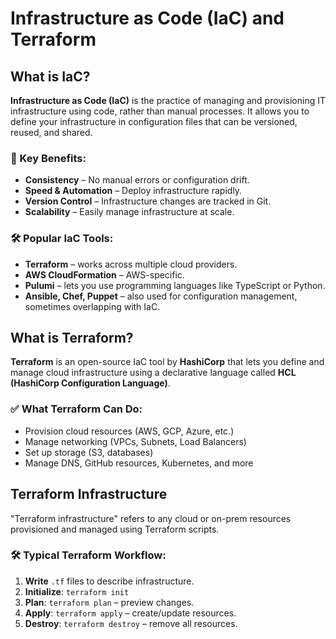 # Infrastructure as Code (IaC) and Terraform

## What is IaC?

**Infrastructure as Code (IaC)** is the practice of managing and provisioning IT infrastructure using code, rather than
manual processes. It allows you to define your infrastructure in configuration files that can be versioned, reused, and
shared.

### 🔧 Key Benefits:
- **Consistency** – No manual errors or configuration drift.
- **Speed & Automation** – Deploy infrastructure rapidly.
- **Version Control** – Infrastructure changes are tracked in Git.
- **Scalability** – Easily manage infrastructure at scale.

### 🛠️ Popular IaC Tools:
- **Terraform** – works across multiple cloud providers.
- **AWS CloudFormation** – AWS-specific.
- **Pulumi** – lets you use programming languages like TypeScript or Python.
- **Ansible, Chef, Puppet** – also used for configuration management, sometimes overlapping with IaC.

## What is Terraform?

**Terraform** is an open-source IaC tool by **HashiCorp** that lets you define and manage cloud infrastructure using a
declarative language called **HCL (HashiCorp Configuration Language)**.

### ✅ What Terraform Can Do:
- Provision cloud resources (AWS, GCP, Azure, etc.)
- Manage networking (VPCs, Subnets, Load Balancers)
- Set up storage (S3, databases)
- Manage DNS, GitHub resources, Kubernetes, and more

## Terraform Infrastructure

"Terraform infrastructure" refers to any cloud or on-prem resources provisioned and managed using Terraform scripts.

### 🛠️ Typical Terraform Workflow:
1. **Write** `.tf` files to describe infrastructure.
2. **Initialize**: `terraform init`
3. **Plan**: `terraform plan` – preview changes.
4. **Apply**: `terraform apply` – create/update resources.
5. **Destroy**: `terraform destroy` – remove all resources.